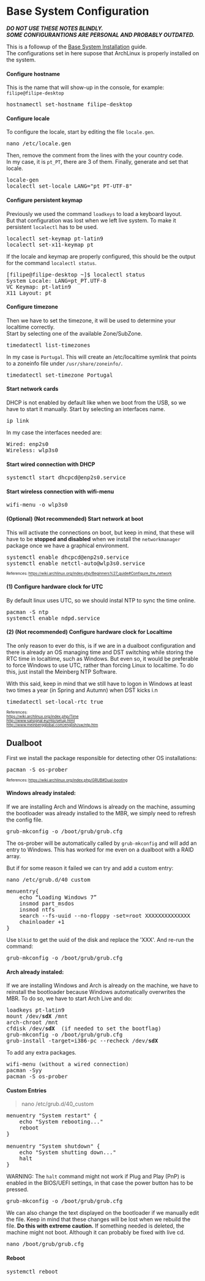 # Base System Configuration

***DO NOT USE THESE NOTES BLINDLY.***  
***SOME CONFIGURANTIONS ARE PERSONAL AND PROBABLY OUTDATED.***

This is a followup of the [Base System Installation](https://github.com/Tenza/configurations/blob/master/ArchLinux%20Installation/1%20-%20Base%20System%20Installation.md) guide.  
The configurations set in here supose that ArchLinux is properly installed on the system.

#### Configure hostname

This is the name that will show-up in the console, for example: `filipe@filipe-desktop`

<pre>
hostnamectl set-hostname filipe-desktop
</pre>

#### Configure locale

To configure the locale, start by editing the file `locale.gen`.

<pre>
nano /etc/locale.gen
</pre>

Then, remove the comment from the lines with the your country code.  
In my case, it is `pt_PT`, there are 3 of them. Finally, generate and set that locale.

<pre>
locale-gen  
localectl set-locale LANG="pt_PT-UTF-8"
</pre>

#### Configure persistent keymap

Previously we used the command `loadkeys` to load a keyboard layout.  
But that configuration was lost when we left live system. To make it persistent `localectl` has to be used.

<pre>
localectl set-keymap pt-latin9
localectl set-x11-keymap pt
</pre>

If the locale and keymap are properly configured, this should be the output for the command `localectl status`.

<pre>
[filipe@filipe-desktop ~]$ localectl status  
System Locale: LANG=pt_PT.UTF-8  
VC Keymap: pt-latin9  
X11 Layout: pt
</pre>

#### Configure timezone 

Then we have to set the timezone, it will be used to determine your localtime correctly.  
Start by selecting one of the available Zone/SubZone.

<pre>
timedatectl list-timezones
</pre>

In my case is `Portugal`.
This will create an /etc/localtime symlink that points to a zoneinfo file under `/usr/share/zoneinfo/`.  

<pre>
timedatectl set-timezone Portugal
</pre>

#### Start network cards

DHCP is not enabled by default like when we boot from the USB, so we have to start it manually.
Start by selecting an interfaces name.

<pre>
ip link
</pre>

In my case the interfaces needed are:  
<pre>
Wired: enp2s0  
Wireless: wlp3s0
</pre>

#### Start wired connection with DHCP

<pre>
systemctl start dhcpcd@enp2s0.service
</pre>

#### Start wireless connection with wifi-menu

<pre>
wifi-menu -o wlp3s0
</pre>

#### (Optional) (Not recommended) Start network at boot

This will activate the connections on boot, but keep in mind, that these will have to be **stopped and disabled** when we install the `networkmanager` package once we have a graphical environment.

<pre>
systemctl enable dhcpcd@enp2s0.service  
systemctl enable netctl-auto@wlp3s0.service
</pre>

<sub><sup>
References:
https://wiki.archlinux.org/index.php/Beginners%27_guide#Configure_the_network
</sup></sub>

#### (1) Configure hardware clock for UTC

By default linux uses UTC, so we should instal NTP to sync the time online.

<pre>
pacman -S ntp  
systemctl enable ndpd.service
</pre>

#### (2) (Not recommended) Configure hardware clock for Localtime

The only reason to ever do this, is if we are in a dualboot configuration and there is already an OS managing time and DST switching while storing the RTC time in localtime, such as Windows. But even so, it would be preferable to force Windows to use UTC, rather than forcing Linux to localtime. To do this, just install the Meinberg NTP Software.

With this said, keep in mind that we still have to logon in Windows at least two times a year (in Spring and Autumn) when DST kicks i.n

<pre>
timedatectl set-local-rtc true
</pre>

<sub><sup>
References:  
https://wiki.archlinux.org/index.php/Time  
http://www.satsignal.eu/ntp/setup.html  
http://www.meinbergglobal.com/english/sw/ntp.htm
</sup></sub>

## Dualboot

First we install the package responsible for detecting other OS installations:

<pre>
pacman -S os-prober
</pre>

<sub><sup>
References:
https://wiki.archlinux.org/index.php/GRUB#Dual-booting
</sup></sub>

#### Windows already instaled:

If we are installing Arch and Windows is already on the machine, assuming the bootloader was already installed to the MBR, we simply need to refresh the config file.

<pre>
grub-mkconfig -o /boot/grub/grub.cfg
</pre>

The os-prober will be automatically called by `grub-mkconfig` and will add an entry to Windows. This has worked for me even on a dualboot with a RAID array.

But if for some reason it failed we can try and add a custom entry:

<pre>
nano /etc/grub.d/40_custom
</pre>

<pre>
menuentry{
	echo “Loading Windows 7”
	insmod part_msdos
	insmod ntfs
	search --fs-uuid --no-floppy -set=root XXXXXXXXXXXXXX
	chainloader +1
}
</pre>

Use `blkid` to get the uuid of the disk and replace the 'XXX'. And re-run the command:

<pre>
grub-mkconfig -o /boot/grub/grub.cfg
</pre>

#### Arch already instaled:

If we are installing Windows and Arch is already on the machine, we have to reinstall the bootloader because Windows automatically overwrites the MBR. To do so, we have to start Arch Live and do: 

<pre>
loadkeys pt-latin9
mount /dev/<b>sdX</b> /mnt
arch-chroot /mnt
cfdisk /dev/<b>sdX</b>  (if needed to set the bootflag)
grub-mkconfig -o /boot/grub/grub.cfg
grub-install -target=i386-pc --recheck /dev/<b>sdX</b>
</pre>

To add any extra packages.

<pre>
wifi-menu (without a wired connection)
pacman -Syy
pacman -S os-prober
</pre>

#### Custom Entries

> nano /etc/grub.d/40_custom

<pre>
menuentry "System restart" {
	echo "System rebooting..."
	reboot
}

menuentry "System shutdown" {
	echo "System shutting down..."
	halt
}
</pre>

WARNING: The `halt` command might not work if Plug and Play (PnP) is enabled in the BIOS/UEFI settings, in that case the power button has to be pressed.

<pre>
grub-mkconfig -o /boot/grub/grub.cfg
</pre>

We can also change the text displayed on the bootloader if we manually edit the file.
Keep in mind that these changes will be lost when we rebuild the file. **Do this with extreme caution.**
If something needed is deleted, the machine might not boot. Although it can probably be fixed with live cd.

<pre>
nano /boot/grub/grub.cfg
</pre>

#### Reboot

<pre>
systemctl reboot
</pre>
